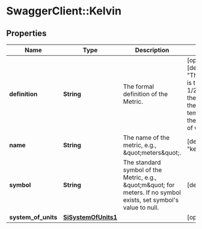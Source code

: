 # SwaggerClient::Kelvin

## Properties
Name | Type | Description | Notes
------------ | ------------- | ------------- | -------------
**definition** | **String** | The formal definition of the Metric. | [optional] [default to &quot;The Kelvin (K) is the fraction 1/273.16 of the thermodynamic temperature of the triple point of water.&quot;]
**name** | **String** | The name of the metric, e.g., \&quot;meters\&quot;. | [default to &quot;kelvin&quot;]
**symbol** | **String** | The standard symbol of the Metric, e.g., \&quot;m\&quot; for meters. If no symbol exists, set symbol&#39;s value to null. | [default to &quot;K&quot;]
**system_of_units** | [**SiSystemOfUnits1**](SiSystemOfUnits1.md) |  | [optional] 


